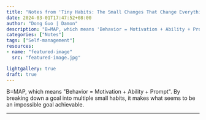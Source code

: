 ```yaml
---
title: "Notes from 'Tiny Habits: The Small Changes That Change Everything'"
date: 2024-03-01T17:47:52+08:00
author: "Dong Guo | Damon"
description: "B=MAP, which means 'Behavior = Motivation + Ability + Prompt'. By breaking down a goal into multiple small habits, it makes what seems to be an impossible goal achievable."
categories: ["Notes"]
tags: ["Self-management"]
resources:
- name: "featured-image"
  src: "featured-image.jpg"

lightgallery: true
draft: true
---
```


B=MAP, which means "Behavior = Motivation + Ability + Prompt". By breaking down a goal into multiple small habits, it makes what seems to be an impossible goal achievable.

<!--more-->

---

